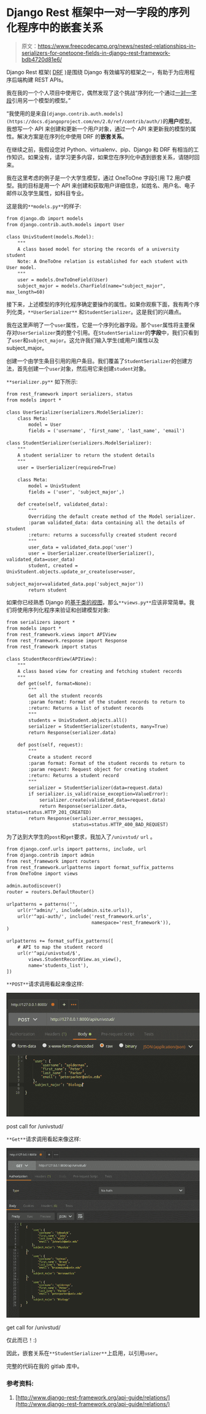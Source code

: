 # Django Rest 框架中一对一字段的序列化程序中的嵌套关系

> 原文：<https://www.freecodecamp.org/news/nested-relationships-in-serializers-for-onetoone-fields-in-django-rest-framework-bdb4720d81e6/>

Django Rest 框架( [DRF](http://www.django-rest-framework.org/) )是围绕 Django 有效编写的框架之一，有助于为应用程序后端构建 REST APIs。

我在我的一个个人项目中使用它，偶然发现了这个挑战“序列化一个通过[一对一字段](https://docs.djangoproject.com/en/1.11/ref/models/fields/#django.db.models.OneToOneField)引用另一个模型的模型。”

“我使用的是来自`[django.contrib.auth.models](https://docs.djangoproject.com/en/2.0/ref/contrib/auth/)`的**用户**模型。我想写一个 API 来创建和更新一个用户对象，通过一个 API 来更新我的模型的属性。解决方案是在序列化中使用 DRF 的**嵌套关系**。

在继续之前，我假设您对 Python、virtualenv、pip、Django 和 DRF 有相当的工作知识。如果没有，请学习更多内容，如果您在序列化中遇到嵌套关系，请随时回来。

我在这里考虑的例子是一个大学生模型，通过 OneToOne 字段引用 T2 用户模型。我的目标是用一个 API 来创建和获取用户详细信息，如姓名、用户名、电子邮件以及学生属性，如科目专业。

这是我的`**models.py**`的样子:

```
from django.db import models
from django.contrib.auth.models import User

class UnivStudent(models.Model):
    """
    A class based model for storing the records of a university student
    Note: A OneToOne relation is established for each student with User model.
    """
    user = models.OneToOneField(User)
    subject_major = models.CharField(name="subject_major", max_length=60)
```

接下来，上述模型的序列化程序确定要操作的属性。如果你观察下面，我有两个序列化类，`**UserSerializer**` 和`StudentSerializer`。这是我们的兴趣点。

我在这里声明了一个`user`属性，它是一个序列化器字段。那个`user`属性将主要保存对`UserSerializer`类的整个引用。在`StudentSerializer`的**字段**中，我们只看到了`user`和`subject_major`。这允许我们输入学生(或用户)属性以及 subject_major。

创建一个由学生条目引用的用户条目。我们覆盖了`StudentSerializer`的创建方法，首先创建一个`user`对象，然后用它来创建`student`对象。

`**serializer.py**` 如下所示:

```
from rest_framework import serializers, status
from models import *

class UserSerializer(serializers.ModelSerializer):
    class Meta:
        model = User
        fields = ('username', 'first_name', 'last_name', 'email')

class StudentSerializer(serializers.ModelSerializer):
    """
    A student serializer to return the student details
    """
    user = UserSerializer(required=True)

    class Meta:
        model = UnivStudent
        fields = ('user', 'subject_major',)

    def create(self, validated_data):
        """
        Overriding the default create method of the Model serializer.
        :param validated_data: data containing all the details of student
        :return: returns a successfully created student record
        """
        user_data = validated_data.pop('user')
        user = UserSerializer.create(UserSerializer(), validated_data=user_data)
        student, created = UnivStudent.objects.update_or_create(user=user,
                            subject_major=validated_data.pop('subject_major'))
        return student
```

如果你已经熟悉 Django 的[基于类的视图](https://docs.djangoproject.com/en/1.11/topics/class-based-views/)，那么`**views.py**`应该非常简单。我们将使用序列化程序来验证和创建模型对象:

```
from serializers import *
from models import *
from rest_framework.views import APIView
from rest_framework.response import Response
from rest_framework import status

class StudentRecordView(APIView):
    """
    A class based view for creating and fetching student records
    """
    def get(self, format=None):
        """
        Get all the student records
        :param format: Format of the student records to return to
        :return: Returns a list of student records
        """
        students = UnivStudent.objects.all()
        serializer = StudentSerializer(students, many=True)
        return Response(serializer.data)

    def post(self, request):
        """
        Create a student record
        :param format: Format of the student records to return to
        :param request: Request object for creating student
        :return: Returns a student record
        """
        serializer = StudentSerializer(data=request.data)
        if serializer.is_valid(raise_exception=ValueError):
            serializer.create(validated_data=request.data)
            return Response(serializer.data, status=status.HTTP_201_CREATED)
        return Response(serializer.error_messages,
                        status=status.HTTP_400_BAD_REQUEST)
```

为了达到大学生的`post`和`get`要求，我加入了`/univstud/` `url` 。

```
from django.conf.urls import patterns, include, url
from django.contrib import admin
from rest_framework import routers
from rest_framework.urlpatterns import format_suffix_patterns
from OneToOne import views

admin.autodiscover()
router = routers.DefaultRouter()

urlpatterns = patterns('',
    url(r'^admin/', include(admin.site.urls)),
    url(r'^api-auth/', include('rest_framework.urls',
                               namespace='rest_framework')),
)

urlpatterns += format_suffix_patterns([
    # API to map the student record
    url(r'^api/univstud/$',
        views.StudentRecordView.as_view(),
        name='students_list'),
])
```

`**POST**`请求调用看起来像这样:

![1*AxmyhgMuhoFfved4pSDUhw](img/c443dccc4c31e361a35df3f12a72f20a.png)

post call for /univstud/

`**Get**`请求调用看起来像这样:

![1*FGXTNU4Fri9iTO2ab1mRqA](img/a579a1046292caa1e982218773738ff3.png)

get call for /univstud/

仅此而已！:)

因此，嵌套关系在`**StudentSerializer**`上启用，以引用`user`。

完整的代码在我的 gitlab 库中。

### 参考资料:

1.  [http://www.django-rest-framework.org/api-guide/relations/](http://www.django-rest-framework.org/api-guide/relations/)
